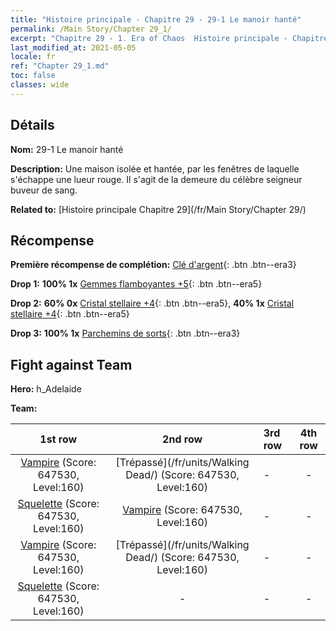 ```yaml
---
title: "Histoire principale - Chapitre 29 - 29-1 Le manoir hanté"
permalink: /Main Story/Chapter 29_1/
excerpt: "Chapitre 29 - 1. Era of Chaos  Histoire principale - Chapitre 29_1. 29-1 Le manoir hanté"
last_modified_at: 2021-05-05
locale: fr
ref: "Chapter 29_1.md"
toc: false
classes: wide
---
```


## Détails

 **Nom:** 29-1 Le manoir hanté

 **Description:** Une maison isolée et hantée, par les fenêtres de laquelle s'échappe une lueur rouge. Il s'agit de la demeure du célèbre seigneur buveur de sang.

 **Related to:** [Histoire principale Chapitre 29](/fr/Main Story/Chapter 29/)

## Récompense

 **Première récompense de complétion:** [Clé d'argent](/ItemsFR/con_693/){: .btn .btn--era3}

 **Drop 1:** **100% 1x** [Gemmes flamboyantes +5](/ItemsFR/mat_100/){: .btn .btn--era5}

 **Drop 2:** **60% 0x** [Cristal stellaire +4](/ItemsFR/mat_94/){: .btn .btn--era5}, **40% 1x** [Cristal stellaire +4](/ItemsFR/mat_94/){: .btn .btn--era5}

 **Drop 3:** **100% 1x** [Parchemins de sorts](/ItemsFR/con_694/){: .btn .btn--era3}


## Fight against Team
 **Hero:** h_Adelaide

 **Team:**


  | 1st row | 2nd row | 3rd row | 4th row |
  |:----:|:----:|:----|:----:|
  | [Vampire](/fr/units/Vampire/) (Score: 647530, Level:160)  | [Trépassé](/fr/units/Walking Dead/) (Score: 647530, Level:160)  | - | - |
  | [Squelette](/fr/units/Skeleton/) (Score: 647530, Level:160)  | [Vampire](/fr/units/Vampire/) (Score: 647530, Level:160)  | - | - |
  | [Vampire](/fr/units/Vampire/) (Score: 647530, Level:160)  | [Trépassé](/fr/units/Walking Dead/) (Score: 647530, Level:160)  | - | - |
  | [Squelette](/fr/units/Skeleton/) (Score: 647530, Level:160)  | - | - | - |


